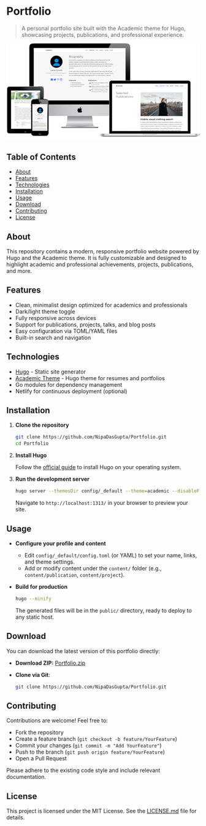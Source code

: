 # Portfolio

> A personal portfolio site built with the Academic theme for Hugo, showcasing projects, publications, and professional experience.

![Portfolio Preview](preview.png)

## Table of Contents

* [About](#about)
* [Features](#features)
* [Technologies](#technologies)
* [Installation](#installation)
* [Usage](#usage)
* [Download](#download)
* [Contributing](#contributing)
* [License](#license)

## About

This repository contains a modern, responsive portfolio website powered by Hugo and the Academic theme. It is fully customizable and designed to highlight academic and professional achievements, projects, publications, and more.

## Features

* Clean, minimalist design optimized for academics and professionals
* Dark/light theme toggle
* Fully responsive across devices
* Support for publications, projects, talks, and blog posts
* Easy configuration via TOML/YAML files
* Built-in search and navigation

## Technologies

* [Hugo](https://gohugo.io/) - Static site generator
* [Academic Theme](https://sourcethemes.com/academic/) - Hugo theme for resumes and portfolios
* Go modules for dependency management
* Netlify for continuous deployment (optional)

## Installation

1. **Clone the repository**

   ```bash
   git clone https://github.com/NipaDasGupta/Portfolio.git
   cd Portfolio
   ```

2. **Install Hugo**

   Follow the [official guide](https://gohugo.io/getting-started/installing/) to install Hugo on your operating system.

3. **Run the development server**

   ```bash
   hugo server --themesDir config/_default --theme=academic --disableFastRender
   ```

   Navigate to `http://localhost:1313/` in your browser to preview your site.

## Usage

* **Configure your profile and content**

  * Edit `config/_default/config.toml` (or YAML) to set your name, links, and theme settings.
  * Add or modify content under the `content/` folder (e.g., `content/publication`, `content/project`).

* **Build for production**

  ```bash
  hugo --minify
  ```

  The generated files will be in the `public/` directory, ready to deploy to any static host.

## Download

You can download the latest version of this portfolio directly:

* **Download ZIP:**
  [Portfolio.zip](https://github.com/NipaDasGupta/Portfolio/archive/refs/heads/main.zip)

* **Clone via Git**:

  ```bash
  git clone https://github.com/NipaDasGupta/Portfolio.git
  ```

## Contributing

Contributions are welcome! Feel free to:

* Fork the repository
* Create a feature branch (`git checkout -b feature/YourFeature`)
* Commit your changes (`git commit -m "Add YourFeature"`)
* Push to the branch (`git push origin feature/YourFeature`)
* Open a Pull Request

Please adhere to the existing code style and include relevant documentation.

## License

This project is licensed under the MIT License. See the [LICENSE.md](LICENSE.md) file for details.
